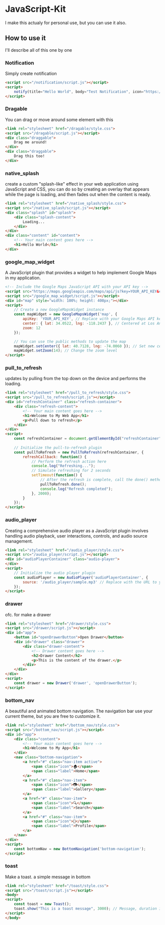 # JavaScript-Kit
I make this actualy for personal use, but you can use it also.

## How to use it
I'll describe all of this one by one

### Notification
Simply create notification
```html
<script src="/notification/script.js"></script>
<script>
    notify(title="Hello World", body="Test Notification", icon="https://avatars.githubusercontent.com/u/33319709?v=4");
</script>
```

### Dragable
You can drag or move around some element with this
```html
<link rel="stylesheet" href="/dragable/style.css">
<script src="/dragable/script.js"></script>
<div class="draggable">
    Drag me around!
</div>
<div class="draggable">
    Drag this too!
</div>
```

### native_splash
create a custom "splash-like" effect in your web application using JavaScript and CSS, you can do so by creating an overlay that appears while the page is loading, and then fades out when the content is ready.
```html
<link rel="stylesheet" href="/native_splash/style.css">
<script src="/native_splash/script.js"></script>
<div class="splash" id="splash">
    <div class="splash-content">
        Loading...
    </div>
</div>
<div class="content" id="content">
    <!-- Your main content goes here -->
    <h1>Hello World</h1>
</div>
```

### google_map_widget
A JavaScript plugin that provides a widget to help implement Google Maps in my application.
```html
<!-- Include the Google Maps JavaScript API with your API key -->
<script src="https://maps.googleapis.com/maps/api/js?key=YOUR_API_KEY&callback=initMap" async defer></script>
<script src="/google_map_widget/script.js"></script>
<div id="map" style="width: 100%; height: 400px;"></div>
<script>
    // Create a new GoogleMapsWidget instance
    const mapWidget = new GoogleMapsWidget('map', {
        apiKey: 'YOUR_API_KEY', // Replace with your Google Maps API key
        center: { lat: 34.0522, lng: -118.2437 }, // Centered at Los Angeles
        zoom: 12
    });

    // You can use the public methods to update the map
    mapWidget.setCenter({ lat: 40.7128, lng: -74.0060 }); // Set new center
    mapWidget.setZoom(14); // Change the zoom level
</script>
```

### pull_to_refresh
updates by pulling from the top down on the device and performs the loading.
```html
<link rel="stylesheet" href="/pull_to_refresh/style.css">
<script src="/pull_to_refresh/script.js"></script>
<div id="refreshContainer" class="refresh-container">
    <div class="refresh-content">
        <!-- Your main content goes here -->
        <h1>Welcome to My Web App</h1>
        <p>Pull down to refresh</p>
    </div>
</div>
<script>
    const refreshContainer = document.getElementById("refreshContainer");
    
    // Initialize the pull-to-refresh plugin
    const pullToRefresh = new PullToRefresh(refreshContainer, {
        refreshCallback: function() {
            // Perform the refresh action here
            console.log("Refreshing...");
            // Simulate refreshing for 2 seconds
            setTimeout(function() {
                // After the refresh is complete, call the done() method
                pullToRefresh.done();
                console.log("Refresh completed");
            }, 2000);
        }
    });
</script>
```

### audio_player
Creating a comprehensive audio player as a JavaScript plugin involves handling audio playback, user interactions, controls, and audio source management.
```html
<link rel="stylesheet" href="/audio_player/style.css">
<script src="/audio_player/script.js"></script>
<div id="audioPlayerContainer" class="audio-player">
</div>
<script>
    // Initialize the audio player plugin
    const audioPlayer = new AudioPlayer('audioPlayerContainer', {
        source: '/audio_player/sample.mp3' // Replace with the URL to your audio file
    });
</script>
```

### drawer
ofc. for make a drawer
```html
<link rel="stylesheet" href="/drawer/style.css">
<script src="/drawer/script.js"></script>
<div id="app">
    <button id="openDrawerButton">Open Drawer</button>
    <div id="drawer" class="drawer">
        <div class="drawer-content">
            <!-- Drawer content goes here -->
            <h2>Drawer Content</h2>
            <p>This is the content of the drawer.</p>
        </div>
    </div>
</div>
<script>
    const drawer = new Drawer('drawer', 'openDrawerButton');
</script>
```

### bottom_nav
A beautiful and animated bottom navigation. The navigation bar use your current theme, but you are free to customize it.
```html
<link rel="stylesheet" href="/bottom_nav/style.css">
<script src="/bottom_nav/script.js"></script>
<div id="app">
    <div class="content">
        <!-- Your main content goes here -->
        <h1>Welcome to My App</h1>
    </div>
    <nav class="bottom-navigation">
        <a href="#" class="nav-item active">
            <span class="icon">🏠</span>
            <span class="label">Home</span>
        </a>
        <a href="#" class="nav-item">
            <span class="icon">📷</span>
            <span class="label">Gallery</span>
        </a>
        <a href="#" class="nav-item">
            <span class="icon">🔍</span>
            <span class="label">Search</span>
        </a>
        <a href="#" class="nav-item">
            <span class="icon">👤</span>
            <span class="label">Profile</span>
        </a>
    </nav>
</div>
<script>
    const bottomNav = new BottomNavigation('bottom-navigation');
</script>
```
### toast
Make a toast. a simple message in bottom
```html
<link rel="stylesheet" href="/toast/style.css">
<script src="/toast/script.js"></script>
<body>
<script>
    const toast = new Toast();
    toast.show("This is a toast message", 3000); // Message, duration in milliseconds
</script>
</body>
```